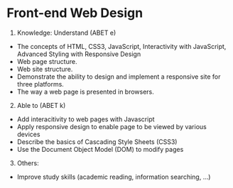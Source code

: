 # Front-end Web Design

1) Knowledge: Understand (ABET e)
- The concepts of HTML, CSS3, JavaScript, Interactivity with JavaScript, Advanced Styling with Responsive Design
- Web page structure.
- Web site structure.
- Demonstrate the ability to design and implement a responsive site for three platforms.
- The way a web page is presented in browsers.

2) Able to (ABET k)
- Add interacitivity to web pages with Javascript
- Apply responsive design to enable page to be viewed by various devices
- Describe the basics of Cascading Style Sheets (CSS3)
- Use the Document Object Model (DOM) to modify pages
  
3) Others:
- Improve study skills (academic reading, information searching, ...)
